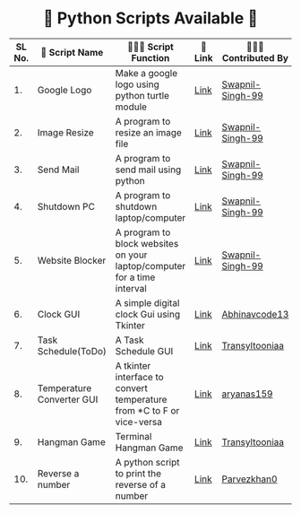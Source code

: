 <h1 align="center"> 🚀 Python Scripts Available 🚀 </h1>

| SL No\.  | 🚀 Script Name          | 👨🏻‍💻 Script Function                                                               | 🔗 Link    |  👩🏻‍💻 Contributed By |
|--------- |-------------------------|----------------------------------------------------------------------------------|------------|--------------------|
|1.|Google Logo|Make a google logo using python turtle module|[Link](https://github.com/Swapnil-Singh-99/PythonScriptsHub/tree/main/Google_Logo)|[Swapnil-Singh-99](https://github.com/Swapnil-Singh-99)|
|2.|Image Resize|A program to resize an image file|[Link](https://github.com/Swapnil-Singh-99/PythonScriptsHub/tree/main/Resize_Image)|[Swapnil-Singh-99](https://github.com/Swapnil-Singh-99)| 
|3.|Send Mail|A program to send mail using python|[Link](https://github.com/Swapnil-Singh-99/PythonScriptsHub/tree/main/Send_Mail)|[Swapnil-Singh-99](https://github.com/Swapnil-Singh-99)| 
|4.|Shutdown PC|A program to shutdown laptop/computer|[Link](https://github.com/Swapnil-Singh-99/PythonScriptsHub/tree/main/Shutdown)|[Swapnil-Singh-99](https://github.com/Swapnil-Singh-99)| 
|5.|Website Blocker|A program to block websites on your laptop/computer for a time interval|[Link](https://github.com/Swapnil-Singh-99/PythonScriptsHub/tree/main/Website_Blocker)|[Swapnil-Singh-99](https://github.com/Swapnil-Singh-99)| 
|6.|Clock GUI|A simple digital clock Gui using Tkinter|[Link](https://github.com/Swapnil-Singh-99/PythonScriptsHub/tree/main/Clock%20GUI)|[Abhinavcode13](https://github.com/Abhinavcode13)| 
|7.|Task Schedule(ToDo)|A Task Schedule GUI|[Link](https://github.com/Swapnil-Singh-99/PythonScriptsHub/tree/main/Task%20schedule)|[Transyltooniaa](https://github.com/Transyltooniaa)| 
|8.|Temperature Converter GUI|A tkinter interface to convert temperature from *C to F or vice-versa|[Link](https://github.com/Swapnil-Singh-99/PythonScriptsHub/tree/main/Temperature%20Converter)|[aryanas159](https://github.com/aryanas159)| 
|9.|Hangman Game|Terminal Hangman Game|[Link](https://github.com/Swapnil-Singh-99/PythonScriptsHub/tree/main/hangman)|[Transyltooniaa](https://github.com/Transyltooniaa)| 
|10.|Reverse a number|A python script to print the reverse of a number|[Link](https://github.com/Swapnil-Singh-99/PythonScriptsHub/tree/main/reverse-number-script)|[Parvezkhan0](https://github.com/Parvezkhan0)| 
